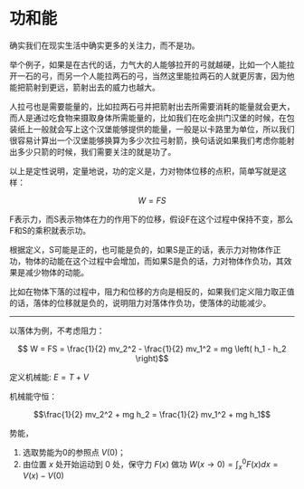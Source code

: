 # 功和能

确实我们在现实生活中确实更多的关注力，而不是功。

举个例子，如果是在古代的话，力气大的人能够拉开的弓就越硬，比如一个人能拉开一石的弓，而另一个人能拉两石的弓，当然这里能拉两石的人就更厉害，因为他能把箭射到更远，箭射出去的威力也越大。

人拉弓也是需要能量的，比如拉两石弓并把箭射出去所需要消耗的能量就会更大，而人是通过吃食物来摄取身体所需能量的，比如我们在吃金拱门汉堡的时候，在包装纸上一般就会写上这个汉堡能够提供的能量，一般是以卡路里为单位，所以我们很容易计算出一个汉堡能够换算为多少次拉弓射箭，换句话说如果我们考虑你能射出多少只箭的时候，我们需要关注的就是功了。

以上是定性说明，定量地说，功的定义是，力对物体位移的点积，简单写就是这样：

$$ W=FS $$

F表示力，而S表示物体在力的作用下的位移，假设F在这个过程中保持不变，那么F和S的乘积就表示功。

根据定义，S可能是正的，也可能是负的，如果S是正的话，表示力对物体作正功，物体的动能在这个过程中会增加，而如果S是负的话，力对物体作负功，其效果是减少物体的动能。

比如在物体下落的过程中，阻力和位移的方向是相反的，如果我们定义阻力取正值的话，落体的位移就是负的，说明阻力对落体作负功，使落体的动能减少。

---

以落体为例，不考虑阻力：

$$ W = FS = \frac{1}{2} mv_2^2 -  \frac{1}{2} mv_1^2 = mg \left( h_1 - h_2 \right)$$

定义机械能: $E = T + V$

机械能守恒：

$$\frac{1}{2} mv_2^2 + mg h_2 = \frac{1}{2} mv_1^2 + mg h_1$$

势能，

1. 选取势能为0的参照点 $V(0)$；
2. 由位置 $x$ 处开始运动到 $0$ 处，保守力 $F(x)$ 做功 $W(x \to 0) = \int_x^0 F(x) d x = V(x) - V(0)$
